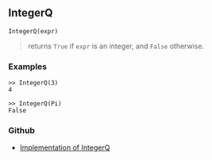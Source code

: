 ## IntegerQ

```
IntegerQ(expr)
```

> returns `True` if `expr` is an integer, and `False` otherwise.

### Examples

```
>> IntegerQ(3)
4

>> IntegerQ(Pi)
False 
```

### Github

* [Implementation of IntegerQ](https://github.com/axkr/symja_android_library/blob/master/symja_android_library/matheclipse-core/src/main/java/org/matheclipse/core/expression/BuiltInSymbol.java#L685) 
